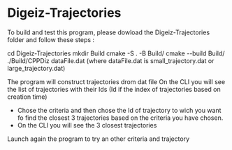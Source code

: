 # Digeiz-Trajectories

To build and test this program, please dowload the  Digeiz-Trajectories folder and follow these steps :


cd Digeiz-Trajectories
mkdir Build
cmake -S . -B Build/
cmake --build Build/
./Build/CPPDiz  dataFile.dat  (where  dataFile.dat is   small_trajectory.dat  or large_trajectory.dat)

The program will construct trajectories drom dat file
On the CLI you will see the list of trajectories with their Ids (Id if the index of trajectories based on creation time)

- Chose the criteria  and then chose the Id of trajectory to wich you want fo find the closest 3 trajectories based on the criteria you have chosen.
- On the CLI you will see the 3 closest trajectories

Launch again the program to try an other criteria and trajectory
